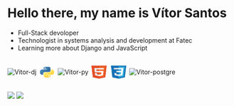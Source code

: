 <h1>Hello there, my name is Vítor Santos</h1>
<ul>
  <li>Full-Stack devoloper</li>
  <li>Technologist in systems analysis and development at Fatec</li>
  <li>Learning more about Django and JavaScript</li>
</ul>

<div style="display: inline_block"><br>
  <img align="center" alt="Vitor-dj" height="30" width="40" src="https://github.com/user-attachments/assets/29b4e191-b6aa-4120-980c-3e7f592800ba">
  <img align="center" alt="Vitor-py" height="30" width="40" src="https://raw.githubusercontent.com/devicons/devicon/master/icons/python/python-original.svg">
  <img align="center" alt="Vitor-py" height="30" width="40" src="https://cdn.jsdelivr.net/gh/devicons/devicon@latest/icons/javascript/javascript-original.svg">
  <img align="center" alt="Vitor-HTML" height="30" width="40" src="https://raw.githubusercontent.com/devicons/devicon/master/icons/html5/html5-original.svg">
  <img align="center" alt="Vitor-CSS" height="30" width="40" src="https://raw.githubusercontent.com/devicons/devicon/master/icons/css3/css3-original.svg">
  
  <img align="center" alt="Vitor-postgre" height="30" width="40" src="https://cdn.jsdelivr.net/gh/devicons/devicon@latest/icons/postgresql/postgresql-original.svg" />
          
</div>

##

<div> 
  <a href = "mailto:vitor.santos800411@gmail.com"><img src="https://img.shields.io/badge/-Gmail-%23333?style=for-the-badge&logo=gmail&logoColor=white" target="_blank"></a>
  <a href="https://www.linkedin.com/in/v%C3%ADtor-santos-86142423b/" target="_blank"><img src="https://img.shields.io/badge/-LinkedIn-%230077B5?style=for-the-badge&logo=linkedin&logoColor=white" target="_blank"></a> 
  
</div>

<!---
vitorgsantoss/vitorgsantoss is a ✨ special ✨ repository because its `README.md` (this file) appears on your GitHub profile.
You can click the Preview link to take a look at your changes.
--->
